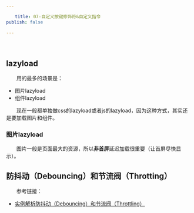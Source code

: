 ```yaml
---

　　title: 07-自定义按键修饰符&自定义指令
publish: false

---
```


　　<ArticleTopAd></ArticleTopAd>

## lazyload

　　用的最多的场景是：

- 图片lazyload
- 组件lazyload

　　现在一般都单独做css的lazyload或者js的lazyload，因为这种方式，其实还是要加载图片和组件。

### 图片lazyload

　　图片一般是页面最大的资源，所以**非首屏**延迟加载很重要（让首屏尽快显示）。

## 防抖动（Debouncing）和节流阀（Throtting）

　　参考链接：

- [实例解析防抖动（Debouncing）和节流阀（Throttling）](http://www.css88.com/archives/7010)
